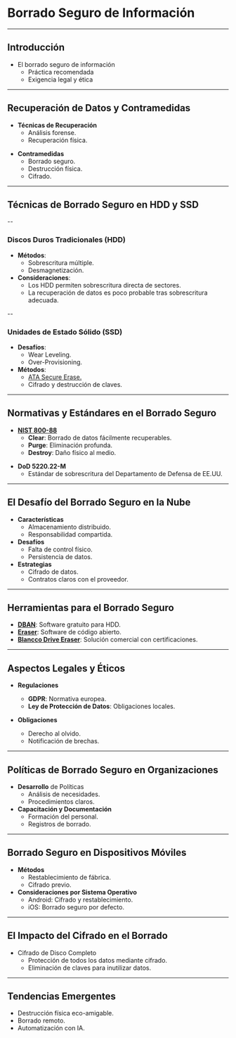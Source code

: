 
<!-- .slide: data-background="#2C3E50" -->
# Borrado Seguro de Información

---

## Introducción

* El borrado seguro de información 
	* Práctica recomendada
	* Exigencia legal y ética

---

## Recuperación de Datos y Contramedidas

* **Técnicas de Recuperación**
	- Análisis forense.
	- Recuperación física.
 - **Contramedidas**
	- Borrado seguro.
	- Destrucción física.
	- Cifrado.

---

## Técnicas de Borrado Seguro en HDD y SSD

--

### Discos Duros Tradicionales (HDD)

- **Métodos**:
  - Sobrescritura múltiple.
  - Desmagnetización.
- **Consideraciones**:
  - Los HDD permiten sobrescritura directa de sectores.
  - La recuperación de datos es poco probable tras sobrescritura adecuada.

--

### Unidades de Estado Sólido (SSD)

- **Desafíos**:
  - Wear Leveling.
  - Over-Provisioning.
- **Métodos**:
  - [ATA Secure Erase.](https://wiki.archlinux.org/title/Solid_state_drive/Memory_cell_clearing#Issue_the_ATA_SECURITY_ERASE_UNIT_command)
  - Cifrado y destrucción de claves.

---

## Normativas y Estándares en el Borrado Seguro

* [**NIST 800-88**](https://csrc.nist.gov/pubs/sp/800/88/r1/final)
	- **Clear**: Borrado de datos fácilmente recuperables.
	- **Purge**: Eliminación profunda.
	- **Destroy**: Daño físico al medio.
- **DoD 5220.22-M**
	- Estándar de sobrescritura del Departamento de Defensa de EE.UU.

---

## El Desafío del Borrado Seguro en la Nube

* **Características**
	- Almacenamiento distribuido.
	- Responsabilidad compartida.
* **Desafíos**
	- Falta de control físico.
	- Persistencia de datos.
* **Estrategias**
	- Cifrado de datos.
	- Contratos claros con el proveedor.

---

## Herramientas para el Borrado Seguro

- **[DBAN](https://dban.org/)**: Software gratuito para HDD.
- **[Eraser](https://sourceforge.net/projects/eraser/)**: Software de código abierto.
- **[Blancco Drive Eraser](https://www.blancco.com/products/drive-eraser/)**: Solución comercial con certificaciones.

---

## Aspectos Legales y Éticos

 - **Regulaciones**
	- **GDPR**: Normativa europea.
	- **Ley de Protección de Datos**: Obligaciones locales.

- **Obligaciones**
	- Derecho al olvido.
	- Notificación de brechas.

---

## Políticas de Borrado Seguro en Organizaciones

* **Desarrollo** de Políticas
	- Análisis de necesidades.
	- Procedimientos claros.
* **Capacitación y Documentación**
	- Formación del personal.
	- Registros de borrado.

---

## Borrado Seguro en Dispositivos Móviles

* **Métodos**
	- Restablecimiento de fábrica.
	- Cifrado previo.
* **Consideraciones por Sistema Operativo**
	- Android: Cifrado y restablecimiento.
	- iOS: Borrado seguro por defecto.

---

## El Impacto del Cifrado en el Borrado

 * Cifrado de Disco Completo
	- Protección de todos los datos mediante cifrado.
	- Eliminación de claves para inutilizar datos.

---

## Tendencias Emergentes

- Destrucción física eco-amigable.
- Borrado remoto.
- Automatización con IA.


